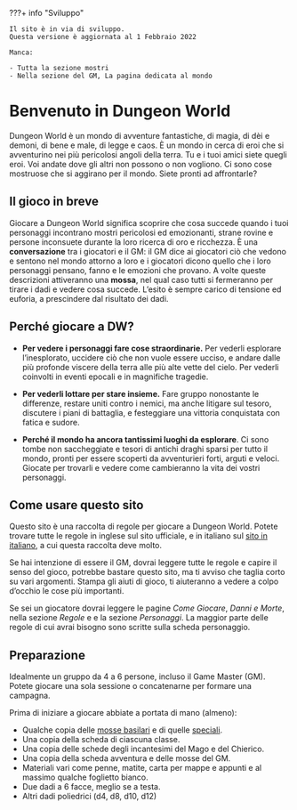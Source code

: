 ???+ info "Sviluppo"

    Il sito è in via di sviluppo.  
    Questa versione è aggiornata al 1 Febbraio 2022  
    
    Manca:
    
    - Tutta la sezione mostri
    - Nella sezione del GM, La pagina dedicata al mondo
 
# Benvenuto in Dungeon World

Dungeon World è un mondo di avventure fantastiche, di magia, di dèi e demoni, di bene e male, di legge e caos. È un mondo in cerca di eroi che si avventurino nei più pericolosi angoli della terra. Tu e i tuoi amici siete quegli eroi. Voi andate dove gli altri non possono o non vogliono. Ci sono cose mostruose che si aggirano per il mondo. Siete pronti ad affrontarle?

## Il gioco in breve

Giocare a Dungeon World significa scoprire che cosa succede quando i tuoi personaggi incontrano mostri pericolosi ed emozionanti, strane rovine e persone inconsuete durante la loro ricerca di oro e ricchezza. È una **conversazione** tra i giocatori e il GM: il GM dice ai giocatori ciò che vedono e sentono nel mondo attorno a loro e i giocatori dicono quello che i loro personaggi pensano, fanno e le emozioni che provano. A volte queste descrizioni attiveranno una **mossa**, nel qual caso tutti si fermeranno per tirare i dadi e vedere cosa succede. L’esito è sempre carico di tensione ed euforia, a prescindere dal risultato dei dadi.

## Perché giocare a DW?

* **Per vedere i personaggi fare cose straordinarie.** Per vederli esplorare l’inesplorato, uccidere ciò che non vuole essere ucciso, e andare dalle più profonde viscere della terra alle più alte vette del cielo. Per vederli coinvolti in eventi epocali e in magnifiche tragedie.

* **Per vederli lottare per stare insieme.** Fare gruppo nonostante le differenze, restare uniti contro i nemici, ma anche litigare sul tesoro, discutere i piani di battaglia, e festeggiare una vittoria conquistata con fatica e sudore.

* **Perché il mondo ha ancora tantissimi luoghi da esplorare**. Ci sono tombe non saccheggiate e tesori di antichi draghi sparsi per tutto il mondo, pronti per essere scoperti da avventurieri forti, arguti e veloci. Giocate per trovarli e vedere come cambieranno la vita dei vostri personaggi.

## Come usare questo sito
Questo sito è una raccolta di regole per giocare a Dungeon World. Potete trovare tutte le regole in inglese sul sito ufficiale, e in italiano sul [sito in italiano](dungeonworld.it), a cui questa raccolta deve molto.

Se hai intenzione di essere il GM, dovrai leggere tutte le regole e capire il senso del gioco, potrebbe bastare questo sito, ma ti avviso che taglia corto su vari argomenti. Stampa gli aiuti di gioco, ti aiuteranno a vedere a colpo d’occhio le cose più importanti.

Se sei un giocatore dovrai leggere le pagine *Come Giocare*, *Danni e Morte*, nella sezione *Regole* e e la sezione *Personaggi*. La maggior parte delle regole di cui avrai bisogno sono scritte sulla scheda personaggio.

## Preparazione
Idealmente un gruppo da 4 a 6 persone, incluso il Game Master (GM). Potete giocare una sola sessione o concatenarne per formare una campagna.

Prima di iniziare a giocare abbiate a portata di mano (almeno):

* Qualche copia delle [mosse basilari](./pgs/mosse_pg.md) e di quelle [speciali](./pgs/mosse_pg/#mosse-speciali).
* Una copia della scheda di ciascuna classe.
* Una copia delle schede degli incantesimi del Mago e del Chierico.
* Una copia della scheda avventura e delle mosse del GM.
* Materiali vari come penne, matite, carta per mappe e appunti e al massimo qualche foglietto bianco.
* Due dadi a 6 facce, meglio se a testa.
* Altri dadi poliedrici (d4, d8, d10, d12)